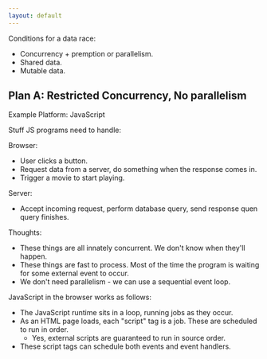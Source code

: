 ```yaml
---
layout: default
---
```


Conditions for a data race:

 - Concurrency + premption or parallelism. 
 - Shared data.
 - Mutable data.
 
## Plan A: Restricted Concurrency, No parallelism

Example Platform: JavaScript

Stuff JS programs need to handle:

Browser:

 - User clicks a button.
 - Request data from a server, do something when the response comes in.
 - Trigger a movie to start playing.

Server:

 - Accept incoming request, perform database query, send response quen query finishes.

Thoughts:

 - These things are all innately concurrent. We don't know when they'll happen.
 - These things are fast to process. Most of the time the program is waiting for
   some external event to occur.
 - We don't need parallelism - we can use a sequential event loop.

JavaScript in the browser works as follows:

 - The JavaScript runtime sits in a loop, running jobs as they occur.
 - As an HTML page loads, each "script" tag is a job. These are scheduled to run
   in order.
   - Yes, external scripts are guaranteed to run in source order.
 - These script tags can schedule both events and event handlers.





